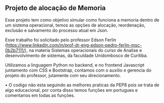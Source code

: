 ## Projeto de alocação de Memoria


Esse projeto tem como objetivo simular como funciona a memoria dentro de um sistema operacional, temos as opções de alocação, reordenação, exclusão e salvamento do processo atual em Json.

Esse trabalho foi solicitado pelo professor Edson Ferlin (https://www.linkedin.com/in/prof-dr-eng-edson-pedro-ferlin-msc-0b2b7111/), na materia Sistemas operacionais do curso de Analise e desenvolvimento de sistemas, da faculdade Unidombosco de Curitiba.

Utilizamos a linguagem Python no backend, e no frontend Javascript juntamento com  CSS e Bootstrap, contamos com o auxilio e gerencia do projeto do professor, jutamente com seu direcionamento.

• O codigo não esta seguindo as melhores praticas da PEP8 pois se trata de algo educacional, por conta disso temos funções em portugues e comentarios em todas as funções.
